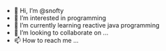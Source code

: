 - 👋 Hi, I’m @snofty
- 👀 I’m interested in programming
- 🌱 I’m currently learning reactive java programming
- 💞️ I’m looking to collaborate on ...
- 📫 How to reach me ...

<!---
snofty/snofty is a ✨ special ✨ repository because its `README.md` (this file) appears on your GitHub profile.
You can click the Preview link to take a look at your changes.
--->
